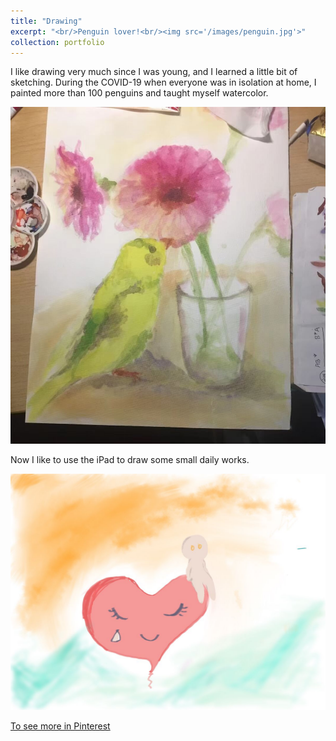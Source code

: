 ```yaml
---
title: "Drawing"
excerpt: "<br/>Penguin lover!<br/><img src='/images/penguin.jpg'>"
collection: portfolio
---
```

I like drawing very much since I was young, and I learned a little bit of sketching. During the COVID-19 when everyone was in isolation at home, I painted more than 100 penguins and taught myself watercolor.

<img src='/images/bird.jpg'>

Now I like to use the iPad to draw some small daily works.

<img src='/images/hurted.jpg'>

[To see more in Pinterest](https://pin.it/5qoaZmh)



